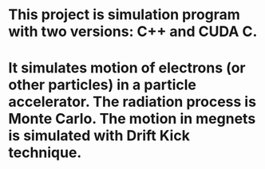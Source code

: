 # This project is simulation program with two versions: C++ and CUDA C.
#
# It simulates motion of electrons (or other particles) in a particle accelerator. The radiation process is Monte Carlo. The motion in megnets is simulated with Drift Kick technique.
